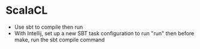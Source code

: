 # ScalaCL
 * Use sbt to compile then run
 * With Intellij, set up a new SBT task configuration to run "run" then before make, run the sbt compile command
